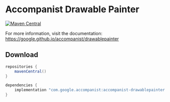 # Accompanist Drawable Painter

[![Maven Central](https://maven-badges.herokuapp.com/maven-central/com.google.accompanist/accompanist-imageloading-core/badge.svg)](https://search.maven.org/search?q=g:com.google.accompanist)

For more information, visit the documentation: https://google.github.io/accompanist/drawablepainter

## Download

```groovy
repositories {
    mavenCentral()
}

dependencies {
    implementation "com.google.accompanist:accompanist-drawablepainter:<version>"
}
```
